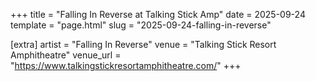 +++
title = "Falling In Reverse at Talking Stick Amp"
date = 2025-09-24
template = "page.html"
slug = "2025-09-24-falling-in-reverse"

[extra]
artist = "Falling In Reverse"
venue = "Talking Stick Resort Amphitheatre"
venue_url = "https://www.talkingstickresortamphitheatre.com/"
+++
